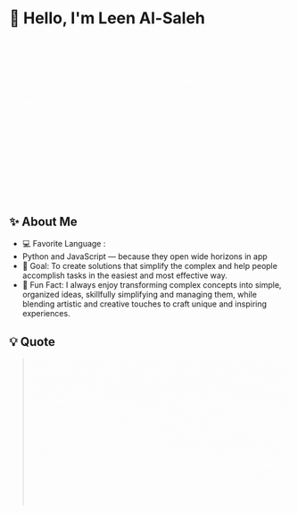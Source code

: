 # 👋 Hello, I'm Leen Al-Saleh

![Leen](./leen.gif)


## ✨ About Me  
- 💻 Favorite Language :
-  Python and JavaScript — because they open wide horizons in app
- 🎯 Goal: To create solutions that simplify the complex and help people accomplish tasks in the easiest and most effective way.
- 🌸 Fun Fact: I always enjoy transforming complex concepts into simple, organized ideas, skillfully simplifying and managing them, while blending artistic and creative touches to craft unique and inspiring experiences.

## 💡 Quote
> ![Leen](./Leen.gif)
